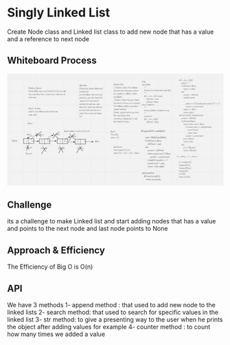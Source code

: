 
# Singly Linked List


Create Node class and Linked list class to add new node that has a value and a reference to next node


## Whiteboard Process
![code1](linked_list/linked-list.JPG)



## Challenge
its a challenge to make Linked list and start adding nodes that has a value and points to the next node and last node points to None

## Approach & Efficiency
The Efficiency of Big O is O(n)

## API
We have 3 methods
1- append method : that used to add new node to the linked lists
2- search method: that used to search for specific values in the linked list
3- str method: to give a presenting way to the user when he prints the object after adding values for example
4- counter method : to count how many times we added a value
